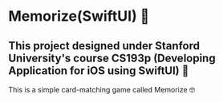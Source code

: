 # Memorize(SwiftUI) 📱
## This project designed under Stanford University's course CS193p (Developing Application for iOS using SwiftUI) 🚀
This is a simple card-matching game called Memorize 🤓
